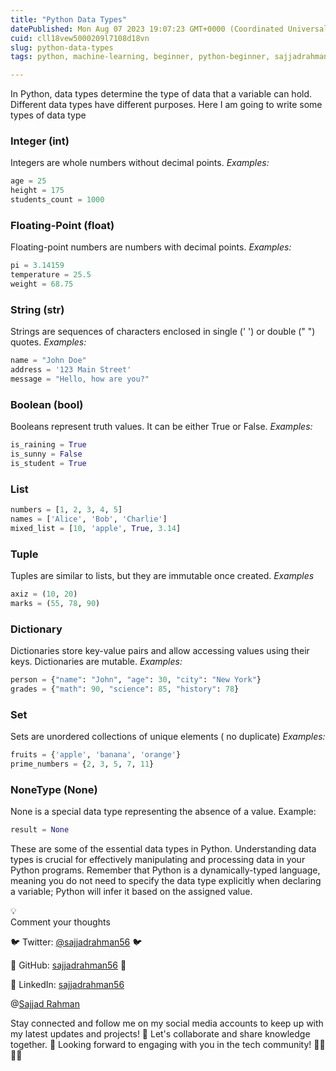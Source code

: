 ```yaml
---
title: "Python Data Types"
datePublished: Mon Aug 07 2023 19:07:23 GMT+0000 (Coordinated Universal Time)
cuid: cll18vew5000209l7108d18vn
slug: python-data-types
tags: python, machine-learning, beginner, python-beginner, sajjadrahman

---
```


In Python, data types determine the type of data that a variable can hold. Different data types have different purposes. Here I am going to write some types of data type

### **Integer (int)**

Integers are whole numbers without decimal points. *Examples:*

```python
age = 25
height = 175
students_count = 1000
```

### **Floating-Point (float)**

Floating-point numbers are numbers with decimal points. *Examples:*

```python
pi = 3.14159
temperature = 25.5
weight = 68.75
```

### **String (str)**

Strings are sequences of characters enclosed in single (' ') or double (" ") quotes. *Examples:*

```python
name = "John Doe"
address = '123 Main Street'
message = "Hello, how are you?"
```

### Boolean (bool)

Booleans represent truth values. It can be either True or False. *Examples:*

```python
is_raining = True
is_sunny = False
is_student = True
```

### List

```python
numbers = [1, 2, 3, 4, 5]
names = ['Alice', 'Bob', 'Charlie']
mixed_list = [10, 'apple', True, 3.14]
```

### Tuple

Tuples are similar to lists, but they are immutable once created. *Examples*

```python
axiz = (10, 20)
marks = (55, 78, 90)
```

### Dictionary

Dictionaries store key-value pairs and allow accessing values using their keys. Dictionaries are mutable. *Examples:*

```python
person = {"name": "John", "age": 30, "city": "New York"}
grades = {"math": 90, "science": 85, "history": 78}
```

### Set

Sets are unordered collections of unique elements ( no duplicate) *Examples:*

```python
fruits = {'apple', 'banana', 'orange'}
prime_numbers = {2, 3, 5, 7, 11}
```

### NoneType (None)

None is a special data type representing the absence of a value. Example:

```python
result = None 
```

These are some of the essential data types in Python. Understanding data types is crucial for effectively manipulating and processing data in your Python programs. Remember that Python is a dynamically-typed language, meaning you do not need to specify the data type explicitly when declaring a variable; Python will infer it based on the assigned value.

<div data-node-type="callout">
<div data-node-type="callout-emoji">💡</div>
<div data-node-type="callout-text">Comment your thoughts</div>
</div>

  
🐦 Twitter: [@sajjadrahman56](https://twitter.com/sajjadrahman56) 🐦

🐙 GitHub: [sajjadrahman56](https://github.com/sajjadrahman56) 🐙

🔗 LinkedIn: [sajjadrahman56](https://www.linkedin.com/in/sajjadrahman56/)

@[Sajjad Rahman](@sajjadrahman56)

Stay connected and follow me on my social media accounts to keep up with my latest updates and projects! 🌟 Let's collaborate and share knowledge together. 🤝 Looking forward to engaging with you in the tech community! 👩‍💻👨‍💻